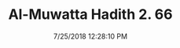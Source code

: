 ---
title        : "Al-Muwatta Hadith 2. 66"
date         : 7/25/2018 12:28:10 PM
draft        : false
type         : "hadith"
layout       : "hadith"
BookCode     : "AMH"
VolumeNumber : "2"
HadithNumber : "66"
categories  :  ["Purity - Wudu on Account of a Man Kissing His Wife"]
---